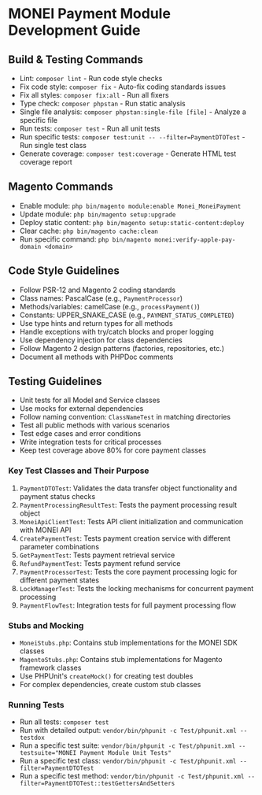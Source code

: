 # MONEI Payment Module Development Guide

## Build & Testing Commands
- Lint: `composer lint` - Run code style checks
- Fix code style: `composer fix` - Auto-fix coding standards issues
- Fix all styles: `composer fix:all` - Run all fixers
- Type check: `composer phpstan` - Run static analysis
- Single file analysis: `composer phpstan:single-file [file]` - Analyze a specific file
- Run tests: `composer test` - Run all unit tests
- Run specific tests: `composer test:unit -- --filter=PaymentDTOTest` - Run single test class
- Generate coverage: `composer test:coverage` - Generate HTML test coverage report

## Magento Commands
- Enable module: `php bin/magento module:enable Monei_MoneiPayment`
- Update module: `php bin/magento setup:upgrade`
- Deploy static content: `php bin/magento setup:static-content:deploy`
- Clear cache: `php bin/magento cache:clean`
- Run specific command: `php bin/magento monei:verify-apple-pay-domain <domain>`

## Code Style Guidelines
- Follow PSR-12 and Magento 2 coding standards
- Class names: PascalCase (e.g., `PaymentProcessor`)
- Methods/variables: camelCase (e.g., `processPayment()`)
- Constants: UPPER_SNAKE_CASE (e.g., `PAYMENT_STATUS_COMPLETED`)
- Use type hints and return types for all methods
- Handle exceptions with try/catch blocks and proper logging
- Use dependency injection for class dependencies
- Follow Magento 2 design patterns (factories, repositories, etc.)
- Document all methods with PHPDoc comments

## Testing Guidelines
- Unit tests for all Model and Service classes
- Use mocks for external dependencies
- Follow naming convention: `ClassNameTest` in matching directories
- Test all public methods with various scenarios
- Test edge cases and error conditions
- Write integration tests for critical processes
- Keep test coverage above 80% for core payment classes

### Key Test Classes and Their Purpose
1. `PaymentDTOTest`: Validates the data transfer object functionality and payment status checks
2. `PaymentProcessingResultTest`: Tests the payment processing result object
3. `MoneiApiClientTest`: Tests API client initialization and communication with MONEI API
4. `CreatePaymentTest`: Tests payment creation service with different parameter combinations
5. `GetPaymentTest`: Tests payment retrieval service
6. `RefundPaymentTest`: Tests payment refund service
7. `PaymentProcessorTest`: Tests the core payment processing logic for different payment states
8. `LockManagerTest`: Tests the locking mechanisms for concurrent payment processing
9. `PaymentFlowTest`: Integration tests for full payment processing flow

### Stubs and Mocking
- `MoneiStubs.php`: Contains stub implementations for the MONEI SDK classes
- `MagentoStubs.php`: Contains stub implementations for Magento framework classes
- Use PHPUnit's `createMock()` for creating test doubles
- For complex dependencies, create custom stub classes

### Running Tests
- Run all tests: `composer test`
- Run with detailed output: `vendor/bin/phpunit -c Test/phpunit.xml --testdox`
- Run a specific test suite: `vendor/bin/phpunit -c Test/phpunit.xml --testsuite="MONEI Payment Module Unit Tests"`
- Run a specific test class: `vendor/bin/phpunit -c Test/phpunit.xml --filter=PaymentDTOTest`
- Run a specific test method: `vendor/bin/phpunit -c Test/phpunit.xml --filter=PaymentDTOTest::testGettersAndSetters`